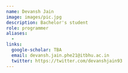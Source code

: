```yaml
---
name: Devansh Jain
image: images/pic.jpg
description: Bachelor's student
role: programmer
aliases:
  - 
links:
  google-scholar: TBA
  email: devansh.jain.phe21@itbhu.ac.in
  twitter: https://twitter.com/devanshjain93
---
```

